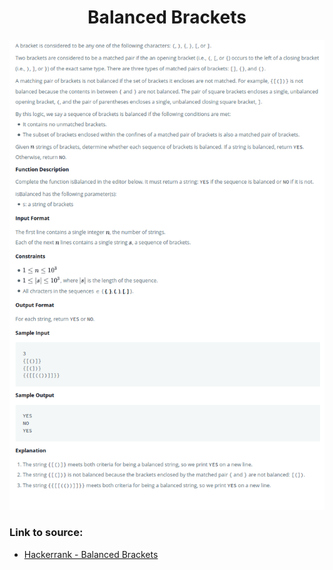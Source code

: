 <h1 align="center">Balanced Brackets</h1>

![alt text](https://raw.githubusercontent.com/matthew01lokiet/Github-repos-images/main/Algs/Stack/QFaYVS2m_o.png)

### Link to source: 
- <a href="https://www.hackerrank.com/challenges/balanced-brackets/problem">Hackerrank - Balanced Brackets</a>
